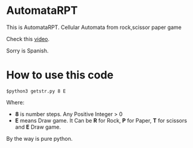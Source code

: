 # AutomataRPT
This is AutomataRPT. Cellular Automata from rock,scissor paper game

Check this [video](https://youtu.be/kR2K4HD-dso).

Sorry is Spanish.

# How to use this code

`$python3 getstr.py 8 E`

Where:
- **8** is number steps. Any Positive Integer > 0
- **E** means Draw game. It Can be **R**  for Rock, **P** for Paper, **T** for scissors and **E** Draw game.

By the way is pure python.
